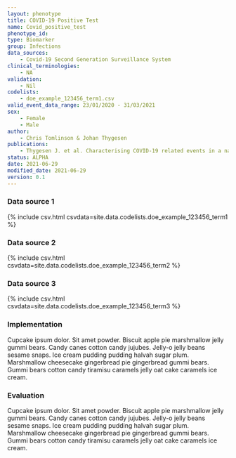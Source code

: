 ```yaml
---
layout: phenotype
title: COVID-19 Positive Test
name: Covid_positive_test
phenotype_id: 
type: Biomarker
group: Infections
data_sources: 
    - Covid-19 Second Generation Surveillance System
clinical_terminologies: 
    - NA
validation:
    - Nil
codelists:
    - doe_example_123456_term1.csv
valid_event_data_range: 23/01/2020 - 31/03/2021
sex: 
    - Female
    - Male
author: 
    - Chris Tomlinson & Johan Thygesen
publications: 
    - Thygesen J. et al. Characterising COVID-19 related events in a nationwide electronic health record cohort of 56 million people in England. Preprint. 2021
status: ALPHA
date: 2021-06-29
modified_date: 2021-06-29
version: 0.1
---
```


### Data source 1
{% include csv.html csvdata=site.data.codelists.doe_example_123456_term1 %}

### Data source 2 
{% include csv.html csvdata=site.data.codelists.doe_example_123456_term2 %}

### Data source 3
{% include csv.html csvdata=site.data.codelists.doe_example_123456_term3 %}

### Implementation

Cupcake ipsum dolor. Sit amet powder. Biscuit apple pie marshmallow jelly gummi bears. Candy canes cotton candy jujubes. Jelly-o jelly beans sesame snaps. Ice cream pudding pudding halvah sugar plum. Marshmallow cheesecake gingerbread pie gingerbread gummi bears. Gummi bears cotton candy tiramisu caramels jelly oat cake caramels ice cream.

### Evaluation

Cupcake ipsum dolor. Sit amet powder. Biscuit apple pie marshmallow jelly gummi bears. Candy canes cotton candy jujubes. Jelly-o jelly beans sesame snaps. Ice cream pudding pudding halvah sugar plum. Marshmallow cheesecake gingerbread pie gingerbread gummi bears. Gummi bears cotton candy tiramisu caramels jelly oat cake caramels ice cream.
